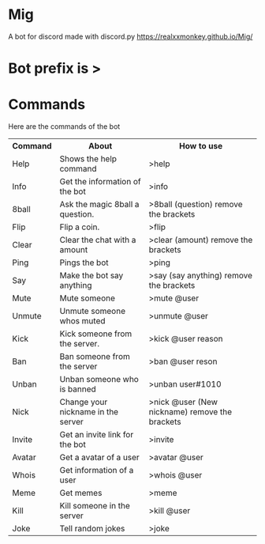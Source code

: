 # Mig
A bot for discord 
made with discord.py
https://realxxmonkey.github.io/Mig/

<h1>Bot prefix is ></h1>

<h1> Commands </h1>
<p> Here are the commands of the bot
  <br> <table>
    <tr>
    <th>Command</th>
    <th>About</th>
      <th>How to use</th>
    </tr>
    <tr>
      <td>Help</td>
      <td>Shows the help command</td>
      <td> >help </td>
    </tr>
    <tr>
      <td>Info</td>
      <td>Get the information of the bot</td>
      <td> >info</td>
    </tr>
    <tr>
      <td>8ball</td>
      <td>Ask the magic 8ball a question.</td>
      <td> >8ball (question)  remove the brackets</td>
    </tr>
    <tr>
      <td>Flip</td>
      <td>Flip a coin.</td>
      <td> >flip</td>
    </tr>
    <tr>
      <td>Clear</td>
      <td>Clear the chat with a amount</td>
      <td> >clear (amount) remove the brackets</td>
    </tr>
    <tr>
      <td>Ping</td>
      <td>Pings the bot</td>
      <td> >ping</td>
    </tr>
    <tr>
      <td>Say</td>
      <td> Make the bot say anything</td>
      <td> >say (say anything) remove the brackets
    </tr>
    <tr>
      <td>Mute</td>
      <td> Mute someone</td>
      <td> >mute @user</td>
    </tr>
    <tr>
      <td>Unmute</td>
      <td> Unmute someone whos muted</td>
      <td> >unmute @user</td>
    </tr>
    <tr>
      <td>Kick</td>
      <td> Kick someone from the server.</td>
      <td> >kick @user reason</td>
    </tr>
    <tr>
      <td>Ban</td>
      <td> Ban someone from the server</td>
      <td> >ban @user reson</td>
    </tr>
    <tr>
      <td>Unban</td>
      <td> Unban someone who is banned</td>
      <td> >unban user#1010</td>
    <tr>
      <td>Nick</td>
      <td> Change your nickname in the server</td>
      <td> >nick @user (New nickname) remove the brackets</td>
    </tr>
    <tr>
      <td>Invite</td>
      <td>Get an invite link for the bot</td>
      <td> >invite</td>
    </tr>
    <tr>
      <td>Avatar</td>
      <td> Get a avatar of a user</td>
      <td> >avatar @user</td>
    </tr>
    <tr>
      <td>Whois</td>
      <td> Get information of a user</td>
      <td> >whois @user</td>
    </tr>
    <tr>
      <td>Meme</td>
      <td> Get memes</td>
      <td> >meme</td>
    <tr>
      <td>Kill</td>
      <td> Kill someone in the server</td>
      <td> >kill @user</td>
    </tr>
    <tr>
      <td>Joke</td>
      <td> Tell random jokes</td>
      <td> >joke</td>
    </tr>
      
    
